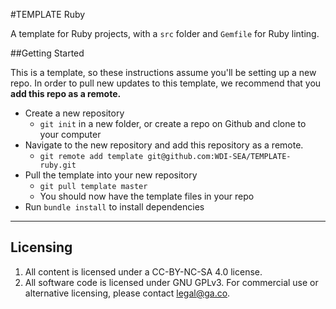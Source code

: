 #TEMPLATE Ruby

A template for Ruby projects, with a `src` folder and `Gemfile` for Ruby linting.

##Getting Started

This is a template, so these instructions assume you'll be setting up a new repo. In order to pull new updates to this template, we recommend that you **add this repo as a remote.**

* Create a new repository
  * `git init` in a new folder, or create a repo on Github and clone to your computer
* Navigate to the new repository and add this repository as a remote.
  * `git remote add template git@github.com:WDI-SEA/TEMPLATE-ruby.git`
* Pull the template into your new repository
  * `git pull template master`
  * You should now have the template files in your repo
* Run `bundle install` to install dependencies

---

## Licensing
1. All content is licensed under a CC-BY-NC-SA 4.0 license.
2. All software code is licensed under GNU GPLv3. For commercial use or alternative licensing, please contact legal@ga.co.

